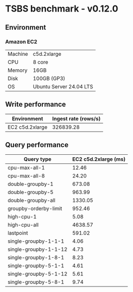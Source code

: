 # TSBS benchmark - v0.12.0

## Environment

### Amazon EC2

|         |                         |
|---------|-------------------------|
| Machine | c5d.2xlarge             |
| CPU     | 8 core                  |
| Memory  | 16GB                    |
| Disk    | 100GB (GP3)             |
| OS      | Ubuntu Server 24.04 LTS |

## Write performance

| Environment     | Ingest rate (rows/s) |
|-----------------|----------------------|
| EC2 c5d.2xlarge | 326839.28            |

## Query performance

| Query type            | EC2 c5d.2xlarge (ms) |
|-----------------------|----------------------|
| cpu-max-all-1         | 12.46                |
| cpu-max-all-8         | 24.20                |
| double-groupby-1      | 673.08               |
| double-groupby-5      | 963.99               |
| double-groupby-all    | 1330.05              |
| groupby-orderby-limit | 952.46               |
| high-cpu-1            | 5.08                 |
| high-cpu-all          | 4638.57              |
| lastpoint             | 591.02               |
| single-groupby-1-1-1  | 4.06                 |
| single-groupby-1-1-12 | 4.73                 |
| single-groupby-1-8-1  | 8.23                 |
| single-groupby-5-1-1  | 4.61                 |
| single-groupby-5-1-12 | 5.61                 |
| single-groupby-5-8-1  | 9.74                 |

